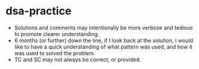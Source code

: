 # dsa-practice

- Solutions and comments may intentionally be more verbose and tedious to promote clearer understanding.
- 6 months (or further) down the line, if I look back at the solution, I would like to have a quick understanding of what pattern was used, and how it was used to solved the problem.
- TC and SC may not always be correct, or provided.
